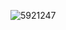 ![5921247](https://github.com/Coder-Gokul/Progress-Steps/assets/119941012/181ce059-1005-47a8-99e3-f6e4cf3faf8d)
